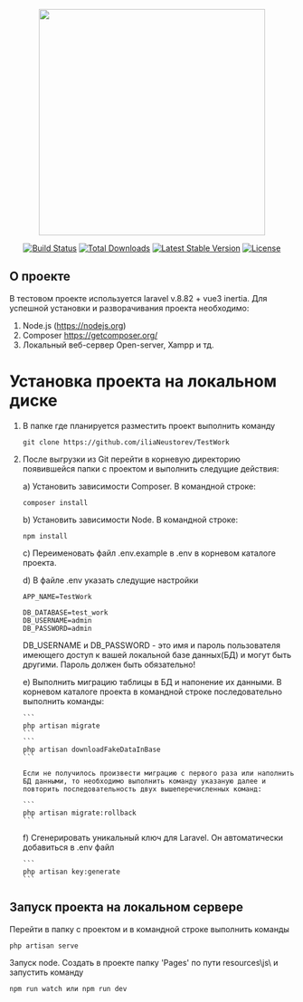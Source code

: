 <p align="center"><a href="https://laravel.com" target="_blank"><img src="https://raw.githubusercontent.com/laravel/art/master/logo-lockup/5%20SVG/2%20CMYK/1%20Full%20Color/laravel-logolockup-cmyk-red.svg" width="400"></a></p>

<p align="center">
<a href="https://travis-ci.org/laravel/framework"><img src="https://travis-ci.org/laravel/framework.svg" alt="Build Status"></a>
<a href="https://packagist.org/packages/laravel/framework"><img src="https://img.shields.io/packagist/dt/laravel/framework" alt="Total Downloads"></a>
<a href="https://packagist.org/packages/laravel/framework"><img src="https://img.shields.io/packagist/v/laravel/framework" alt="Latest Stable Version"></a>
<a href="https://packagist.org/packages/laravel/framework"><img src="https://img.shields.io/packagist/l/laravel/framework" alt="License"></a>
</p>

## О проекте

В тестовом проекте используется laravel v.8.82 + vue3 inertia.
Для успешной установки и разворачивания проекта необходимо:

1. Node.js (https://nodejs.org)
2. Composer https://getcomposer.org/
3. Локальный веб-сервер Open-server, Xampp и тд.

# Установка проекта на локальном диске

1.  В папке где планируется разместить проект выполнить команду

    ```
    git clone https://github.com/iliaNeustorev/TestWork
    ```

2.  После выгрузки из Git перейти в корневую директорию появившейся папки с проектом и выполнить следущие действия:

    a) Установить зависимости Composer. В командной строке:

    ```
    composer install
    ```

    b) Установить зависимости Node. В командной строке:

    ```
    npm install
    ```

    c) Переименовать файл .env.example в .env в корневом каталоге проекта.

    d) В файле .env указать следущие настройки

    ```
    APP_NAME=TestWork

    DB_DATABASE=test_work
    DB_USERNAME=admin
    DB_PASSWORD=admin
    ```

    DB_USERNAME и DB_PASSWORD - это имя и пароль пользователя имеющего доступ к вашей локальной базе данных(БД) и могут быть другими.
    Пароль должен быть обязательно!

    e) Выполнить миграцию таблицы в БД и напонение их данными.
    В корневом каталоге проекта в командной строке последовательно выполнить команды:

        ```
        php artisan migrate
        ```
        ```
        php artisan downloadFakeDataInBase
        ```

        Eсли не получилось произвести миграцию с первого раза или наполнить БД данными, то необходимо выполнить команду указаную далее и повторить последовательность двух вышеперечисленных команд:

        ```
        php artisan migrate:rollback
        ```

    f) Сгенерировать уникальный ключ для Laravel. Он автоматически добавиться в .env файл

        ```
        php artisan key:generate
        ```

## Запуск проекта на локальном сервере

Перейти в папку с проектом и в командной строке выполнить команды

```
php artisan serve
```

Запуск node. Создать в проекте папку 'Pages' по пути resources\js\ и запустить команду

```
npm run watch или npm run dev
```
